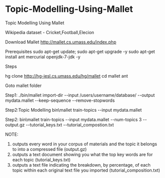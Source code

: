 # Topic-Modelling-Using-Mallet
Topic Modelling Using Mallet 


Wikipedia dataset - Cricket,Football,Elecion




Download Mallet 
http://mallet.cs.umass.edu/index.php


Prerequisites
sudo apt-get update; sudo apt-get upgrade -y
sudo apt-get install ant mercurial openjdk-7-jdk -y


Steps 

hg clone http://hg-iesl.cs.umass.edu/hg/mallet
cd mallet
ant

Goto mallet folder


Step1:
./bin/mallet import-dir --input /users/username/database/ --output mydata.mallet --keep-sequence --remove-stopwords


Step2:Topic Modelling
bin\mallet train-topics  --input mydata.mallet


Step2:
bin\mallet train-topics  --input mydata.mallet --num-topics 3 --output.gz --tutorial_keys.txt --tutorial_compostion.txt 

NOTE:
1) outputs every word in your corpus of materials and the topic it belongs to into a compressed file (output.gz)
2) outputs a text document showing you what the top key words are for each topic (tutorial_keys.txt)
3) outputs a text file indicating the breakdown, by percentage, of each topic within each original text file you imported     (tutorial_composition.txt)
